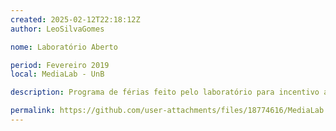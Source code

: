 ```yaml
---
created: 2025-02-12T22:18:12Z
author: LeoSilvaGomes

nome: Laboratório Aberto

period: Fevereiro 2019
local: MediaLab - UnB

description: Programa de férias feito pelo laboratório para incentivo a programação em FLOSS

permalink: https://github.com/user-attachments/files/18774616/MediaLab.pdf
---
```

